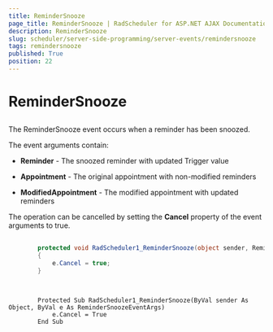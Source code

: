 ```yaml
---
title: ReminderSnooze
page_title: ReminderSnooze | RadScheduler for ASP.NET AJAX Documentation
description: ReminderSnooze
slug: scheduler/server-side-programming/server-events/remindersnooze
tags: remindersnooze
published: True
position: 22
---
```


# ReminderSnooze



## 

The ReminderSnooze event occurs when a reminder has been snoozed.

The event arguments contain:

* **Reminder** - The snoozed reminder with updated Trigger value

* **Appointment** - The original appointment with non-modified reminders

* **ModifiedAppointment** - The modified appointment with updated reminders

The operation can be cancelled by setting the **Cancel** property of the event arguments to true.





````C#
	
	    protected void RadScheduler1_ReminderSnooze(object sender, ReminderSnoozeEventArgs e) 
	    { 
	        e.Cancel = true; 
	    }
	
````
````VB.NET
	
	    Protected Sub RadScheduler1_ReminderSnooze(ByVal sender As Object, ByVal e As ReminderSnoozeEventArgs)
	        e.Cancel = True
	    End Sub
	
````

